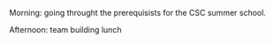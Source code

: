Morning: going throught the prerequisists for the CSC summer school.

Afternoon: team building lunch



